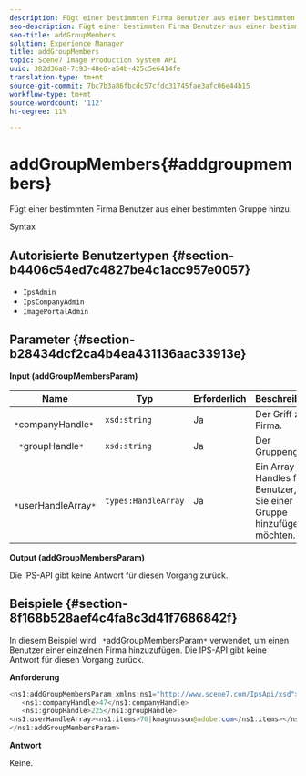 ```yaml
---
description: Fügt einer bestimmten Firma Benutzer aus einer bestimmten Gruppe hinzu.
seo-description: Fügt einer bestimmten Firma Benutzer aus einer bestimmten Gruppe hinzu.
seo-title: addGroupMembers
solution: Experience Manager
title: addGroupMembers
topic: Scene7 Image Production System API
uuid: 382d36a8-7c93-48e6-a54b-425c5e6414fe
translation-type: tm+mt
source-git-commit: 7bc7b3a86fbcdc57cfdc31745fae3afc06e44b15
workflow-type: tm+mt
source-wordcount: '112'
ht-degree: 11%

---
```



# addGroupMembers{#addgroupmembers}

Fügt einer bestimmten Firma Benutzer aus einer bestimmten Gruppe hinzu.

Syntax

## Autorisierte Benutzertypen {#section-b4406c54ed7c4827be4c1acc957e0057}

* `IpsAdmin`
* `IpsCompanyAdmin`
* `ImagePortalAdmin`

## Parameter {#section-b28434dcf2ca4b4ea431136aac33913e}

**Input (addGroupMembersParam)**

| Name | Typ | Erforderlich | Beschreibung |
|---|---|---|---|
| ` *`companyHandle`*` | `xsd:string` | Ja | Der Griff zur Firma. |
| ` *`groupHandle`*` | `xsd:string` | Ja | Der Gruppengriff. |
| ` *`userHandleArray`*` | `types:HandleArray` | Ja | Ein Array von Handles für Benutzer, die Sie einer Gruppe hinzufügen möchten. |

**Output (addGroupMembersParam)**

Die IPS-API gibt keine Antwort für diesen Vorgang zurück.

## Beispiele {#section-8f168b528aef4c4fa8c3d41f7686842f}

In diesem Beispiel wird ` *`addGroupMembersParam`*` verwendet, um einen Benutzer einer einzelnen Firma hinzuzufügen. Die IPS-API gibt keine Antwort für diesen Vorgang zurück.

**Anforderung**

```java
<ns1:addGroupMembersParam xmlns:ns1="http://www.scene7.com/IpsApi/xsd">
   <ns1:companyHandle>47</ns1:companyHandle>
   <ns1:groupHandle>225</ns1:groupHandle>
<ns1:userHandleArray><ns1:items>70|kmagnusson@adobe.com</ns1:items></ns1:userHandleArray>
</ns1:addGroupMembersParam>
```

**Antwort**

Keine.
